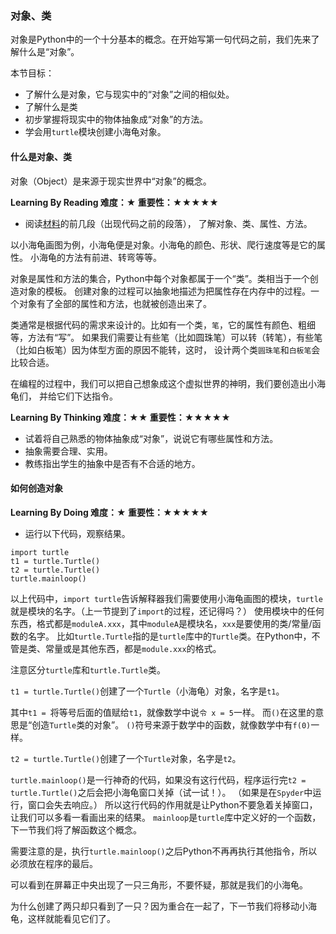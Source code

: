 ### 对象、类

对象是Python中的一个十分基本的概念。在开始写第一句代码之前，我们先来了解什么是“对象”。

本节目标：
- 了解什么是对象，它与现实中的“对象”之间的相似处。
- 了解什么是类
- 初步掌握将现实中的物体抽象成“对象”的方法。
- 学会用`turtle`模块创建小海龟对象。

#### 什么是对象、类

对象（Object）是来源于现实世界中“对象”的概念。

**Learning By Reading 难度：★ 重要性：★★★★★**

- 阅读[材料](http://blog.csdn.net/linyixiao88/article/details/50833502)的前几段（出现代码之前的段落），
了解对象、类、属性、方法。

以小海龟画图为例，小海龟便是对象。小海龟的颜色、形状、爬行速度等是它的属性。
小海龟的方法有前进、转弯等等。

对象是属性和方法的集合，Python中每个对象都属于一个“类”。类相当于一个创造对象的模板。
创建对象的过程可以抽象地描述为把属性存在内存中的过程。一个对象有了全部的属性和方法，也就被创造出来了。

类通常是根据代码的需求来设计的。比如有一个类，`笔`，它的属性有颜色、粗细等，方法有“写”。
如果我们需要让有些笔（比如圆珠笔）可以转（转笔），有些笔（比如白板笔）因为体型方面的原因不能转，这时，
设计两个类`圆珠笔`和`白板笔`会比较合适。

在编程的过程中，我们可以把自己想象成这个虚拟世界的神明，我们要创造出小海龟们，
并给它们下达指令。

**Learning By Thinking 难度：★★ 重要性：★★★★★**

- 试着将自己熟悉的物体抽象成“对象”，说说它有哪些属性和方法。
- 抽象需要合理、实用。
- 教练指出学生的抽象中是否有不合适的地方。

#### 如何创造对象

**Learning By Doing 难度：★ 重要性：★★★★★**

- 运行以下代码，观察结果。
```
import turtle
t1 = turtle.Turtle()
t2 = turtle.Turtle()
turtle.mainloop()
```

以上代码中，`import turtle`告诉解释器我们需要使用小海龟画图的模块，`turtle`就是模块的名字。（上一节提到了`import`的过程，还记得吗？）
使用模块中的任何东西，格式都是`moduleA.xxx`，其中`moduleA`是模块名，`xxx`是要使用的类/常量/函数的名字。
比如`turtle.Turtle`指的是`turtle`库中的`Turtle`类。在Python中，不管是类、常量或是其他东西，都是`module.xxx`的格式。

注意区分`turtle`库和`turtle.Turtle`类。

`t1 = turtle.Turtle()`创建了一个`Turtle`（小海龟）对象，名字是`t1`。

其中`t1 = `将等号后面的值赋给`t1`，就像数学中说`令 x = 5`一样。
而`()`在这里的意思是“创造`Turtle`类的对象”。
`()`符号来源于数学中的函数，就像数学中有`f(0)`一样。

`t2 = turtle.Turtle()`创建了一个`Turtle`对象，名字是`t2`。

`turtle.mainloop()`是一行神奇的代码，如果没有这行代码，程序运行完`t2 = turtle.Turtle()`之后会把小海龟窗口关掉（试一试！）。
（如果是在`Spyder`中运行，窗口会失去响应。）
所以这行代码的作用就是让Python不要急着关掉窗口，让我们可以多看一看画出来的结果。
`mainloop`是`turtle`库中定义好的一个函数，下一节我们将了解函数这个概念。

需要注意的是，执行`turtle.mainloop()`之后Python不再再执行其他指令，所以必须放在程序的最后。

可以看到在屏幕正中央出现了一只三角形，不要怀疑，那就是我们的小海龟。

为什么创建了两只却只看到了一只？因为重合在一起了，下一节我们将移动小海龟，这样就能看见它们了。